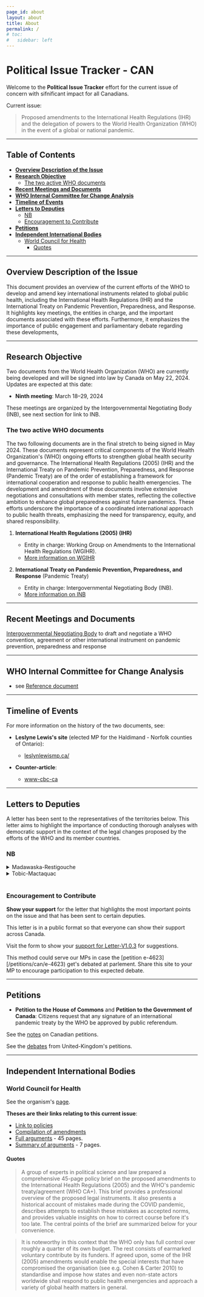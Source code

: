 ```yaml
---
page_id: about
layout: about
title: About
permalink: /
# toc:
#   sidebar: left
---
```


# Political Issue Tracker - CAN

Welcome to the **Political Issue Tracker** effort for the current issue of concern with sifnificant impact for all Canadians.

Current issue:
> Proposed amendments to the International Health Regulations (IHR) and the delegation of powers to the World Health Organization (WHO) in the event of a global or national pandemic.

---
## Table of Contents
<!-- #region -->

- **[Overview Description of the Issue](#overview-description-of-the-issue)**
- **[Research Objective](#research-objective)**
  - [The two active WHO documents](#the-two-active-who-documents)
- **[Recent Meetings and Documents](#recent-meetings-and-documents)**
- **[WHO Internal Committee for Change Analysis](#who-internal-committee-for-change-analysis)**
- **[Timeline of Events](#timeline-of-events)**
- **[Letters to Deputies](#letters-to-deputies)**
  - [NB](#nb)
  - [Encouragement to Contribute](#encouragement-to-contribute)
- **[Petitions](#petitions)**
- **[Independent International Bodies](#independent-international-bodies)**
  - [World Council for Health](#world-council-for-health)
    - [Quotes](#quotes)
<!-- #endregion -->

---
## Overview Description of the Issue

This document provides an overview of the current efforts of the WHO to develop and amend key international instruments related to global public health, including the International Health Regulations (IHR) and the International Treaty on Pandemic Prevention, Preparedness, and Response. It highlights key meetings, the entities in charge, and the important documents associated with these efforts. Furthermore, it emphasizes the importance of public engagement and parliamentary debate regarding these developments,

<!-- @optional
as well as the critical role of non-governmental organizations like the World Council for Health in providing counter-arguments and evidence-based recommendations. Selected quotes present concerns about the influence of financial contribute on WHO decisions and the importance of maintaining national sovereignty in the face of international pressures to adopt these new legal instruments.
-->


---
## Research Objective

Two documents from the World Health Organization (WHO) are currently being developed and will be signed into law by Canada on May 22, 2024. Updates are expected at this date:

- **Ninth meeting**: March 18–29, 2024

These meetings are organized by the Intergovernmental Negotiating Body (INB), see next section for link to INB.

### The two active WHO documents

The two following documents are in the final stretch to being signed in May 2024. These documents represent critical components of the World Health Organization's (WHO) ongoing efforts to strengthen global health security and governance. The International Health Regulations (2005) (IHR) and the International Treaty on Pandemic Prevention, Preparedness, and Response (Pandemic Treaty) are of the order of establishing a framework for international cooperation and response to public health emergencies. The development and amendment of these documents involve extensive negotiations and consultations with member states, reflecting the collective ambition to enhance global preparedness against future pandemics. These efforts underscore the importance of a coordinated international approach to public health threats, emphasizing the need for transparency, equity, and shared responsibility.

1. **International Health Regulations (2005) (IHR)**
   - Entity in charge: Working Group on Amendments to the International Health Regulations (WGIHR).
   - [More information on WGIHR](https://apps.who.int/gb/wgihr/)

2. **International Treaty on Pandemic Prevention, Preparedness, and Response** (Pandemic Treaty)
   - Entity in charge: Intergovernmental Negotiating Body (INB).
   - [More information on INB](https://inb.who.int/)


---
## Recent Meetings and Documents

[Intergovernmental Negotiating Body](https://apps.who.int/gb/inb/) to draft and negotiate a WHO convention, agreement or other international instrument on pandemic prevention, preparedness and response

---
## WHO Internal Committee for Change Analysis

- see [Reference document](https://apps.who.int/gb/wgihr/pdf_files/wgihr2/A_WGIHR2_Reference_document-en.pdf)

---
## Timeline of Events

For more information on the history of the two documents, see:

- **Leslyne Lewis's site** (elected MP for the Haldimand - Norfolk counties of Ontario):
  - [leslynlewismp.ca/](https://leslynlewismp.ca/2024/01/17/the-who-pandemic-treaty/)

- **Counter-article**:
  - [www-cbc-ca](https://www.cbc.ca/news/politics/leslyn-lewis-who-world-health-organization-pandemic-1.6460159)



---
## Letters to Deputies

A letter has been sent to the representatives of the territories below. This letter aims to highlight the importance of conducting thorough analyses with democratic support in the context of the legal changes proposed by the efforts of the WHO and its member countries.

### NB

<details><summary>Madawaska-Restigouche</summary>

<!-- #region -->
<br>
<p>See the <a href="/letters/v1.0.3/madawaska-restigouche/">template of the letter</a> sent for the Madawaska-Restigouche circonscription.</p>
<ul>
  <li>❌ Reply from the MP.</li>
  <li>[?] Clear position.</li>
    <ul>[?] Favorable to this issue's cause.
    </ul>
</ul>
</details>

<!-- #endregion -->
<details><summary>Tobic-Mactaquac</summary>

<!-- #region -->
<br>
<p>See the <a href="/letters/v1.0.3/tobic-mactaquac/">template of the letter</a> sent for the Tobic-Mactaquac circonscription.</p>
<ul>
  <li>✅ Reply from the MP.</li>
  <li>✅ Clear position.</li>
    <ul>✅ Favorable to this issue's cause.
    </ul>
</ul>
</details>

<!-- #endregion -->



<br>
<!-- @todo
See section [communication/government](/communications/gouvernement) for more details.
-->


### Encouragement to Contribute

**Show your support** for the letter that highlights the most important points on the issue and that has been sent to certain deputies.

This letter is in a public format so that everyone can show their support across Canada.

Visit the form to show your [support for Letter-V1.0.3](todo) for suggestions.

This method could serve our MPs in case the [petition e-4623][/petitions/can/e-4623) get's debated at parlement. Share this site to your MP to encourage participation to this expected debate.


---
## Petitions

- **Petition to the House of Commons** and **Petition to the Government of Canada**:
  Citizens request that any signature of an international pandemic treaty by the WHO be approved by public referendum.

See the [notes](/petitions/can/) on Canadian petitions.

See the [debates](/petitions/uk) from United-Kingdom's petitions.

---
## Independent International Bodies

### World Council for Health

See the organism's [page](/resources/world-council-for-health).

**Theses are their links relating to this current issue**:
- [Link to policies](https://worldcouncilforhealth.org/policy/)
- [Compilation of amendments](https://worldcouncilforhealth.org/wp-content/uploads/2023/05/WGIHR_Redlined-words-of-Proposed-Amendement-Compilation-en.pdf)
- [Full arguments](https://worldcouncilforhealth.org/wp-content/uploads/2023/06/Rejecting-Monopoly-Power-over-Global-Public-Health.-WCH-Policy-Brief-on-the-Proposed-IHR-Amendments-and-Pandemic-Treaty.pdf) - 45 pages.
- [Summary of arguments](https://worldcouncilforhealth.org/wp-content/uploads/2023/05/Policy-Brief-Summary-1.pdf) - 7 pages.


#### Quotes

> A group of experts in political science and law prepared a comprehensive 45-page policy brief on the proposed amendments to the International Health Regulations (2005) and the WHO's pandemic treaty/agreement (WHO CA+). This brief provides a professional overview of the proposed legal instruments. It also presents a historical account of mistakes made during the COVID pandemic, describes attempts to establish these mistakes as accepted norms, and provides valuable insights on how to correct course before it's too late. The central points of the brief are summarized below for your convenience.

> It is noteworthy in this context that the WHO only has full control over roughly a quarter of its own budget. The rest consists of earmarked voluntary contribute by its funders. If agreed upon, some of the IHR (2005) amendments would enable the special interests that have compromised the organisation (see e.g. Cohen & Carter 2010) to standardise and impose how states and even non-state actors worldwide shall respond to public health emergencies and approach a variety of global health matters in general.
